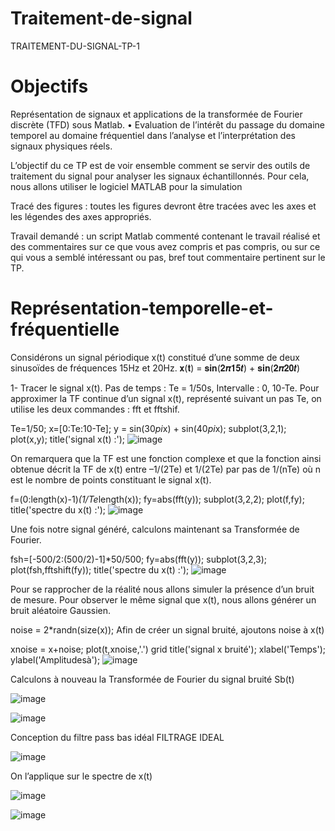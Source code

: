 # Traitement-de-signal

TRAITEMENT-DU-SIGNAL-TP-1



# Objectifs
Représentation de signaux et applications de la transformée de Fourier discrète (TFD) sous Matlab. • Evaluation de l’intérêt du passage du domaine temporel au domaine fréquentiel dans l’analyse et l’interprétation des signaux physiques réels.

L’objectif du ce TP est de voir ensemble comment se servir des outils de traitement du signal pour analyser les signaux échantillonnés. Pour cela, nous allons utiliser le logiciel MATLAB pour la simulation

Tracé des figures : toutes les figures devront être tracées avec les axes et les légendes des axes appropriés.

Travail demandé : un script Matlab commenté contenant le travail réalisé et des commentaires sur ce que vous avez compris et pas compris, ou sur ce qui vous a semblé intéressant ou pas, bref tout commentaire pertinent sur le TP.

# Représentation-temporelle-et-fréquentielle
Considérons un signal périodique x(t) constitué d’une somme de deux sinusoïdes de fréquences 15Hz et 20Hz. 𝐱(𝐭) = 𝐬𝐢𝐧(𝟐𝝅𝟏𝟓𝒕) + 𝐬𝐢𝐧(𝟐𝝅𝟐𝟎𝒕)

1- Tracer le signal x(t). Pas de temps : Te = 1/50s, Intervalle : 0, 10-Te. Pour approximer la TF continue d’un signal x(t), représenté suivant un pas Te, on utilise les deux commandes : fft et fftshif.

Te=1/50;
x=[0:Te:10-Te];
y = sin(30*pi*x) + sin(40*pi*x);
subplot(3,2,1);
plot(x,y);
title('signal x(t) :'); 
![image](https://user-images.githubusercontent.com/97410524/215338332-ecb8f8c1-cdc6-49cf-9ece-b5ddf96cae3a.png)

On remarquera que la TF est une fonction complexe et que la fonction ainsi obtenue décrit la TF de x(t) entre –1/(2Te) et 1/(2Te) par pas de 1/(nTe) où n est le nombre de points constituant le signal x(t).

f=(0:length(x)-1)*(1/Te*length(x)); 
fy=abs(fft(y));
subplot(3,2,2); 
plot(f,fy);
title('spectre du  x(t) :'); 
![image](https://user-images.githubusercontent.com/97410524/215346690-b30c6a3e-1644-48ce-b7b7-826838f72289.png)

Une fois notre signal généré, calculons maintenant sa Transformée de Fourier.

fsh=[-500/2:(500/2)-1]*50/500;
fy=abs(fft(y));
subplot(3,2,3);
plot(fsh,fftshift(fy));
title('spectre du  x(t) :');
![image](https://user-images.githubusercontent.com/97410524/215346700-ade7fb9c-baab-4eb2-a2cb-99acc425f02f.png)

Pour se rapprocher de la réalité nous allons simuler la présence d’un bruit de mesure. Pour observer le même signal que x(t), nous allons générer un bruit aléatoire Gaussien.

noise = 2*randn(size(x));
Afin de créer un signal bruité, ajoutons noise à x(t)

xnoise = x+noise; 
plot(t,xnoise,'.')
grid
title('signal x bruité');
xlabel('Temps');
ylabel('Amplitudesà');
![image](https://user-images.githubusercontent.com/97410524/215346710-1178c7cf-219d-41f3-a806-aa07207352e3.png)

Calculons à nouveau la Transformée de Fourier du signal bruité Sb(t)

![image](https://user-images.githubusercontent.com/97410524/215346715-fe29931c-cb91-406e-8ff2-304338d434ff.png)

![image](https://user-images.githubusercontent.com/97410524/215346718-2b649144-2c40-44a1-adda-1f81a0695e7f.png)

Conception du filtre pass bas idéal FILTRAGE IDEAL

![image](https://user-images.githubusercontent.com/97410524/215346729-5beab3eb-7cef-4f29-8c71-97a03506dc04.png)

On l’applique sur le spectre de x(t)

![image](https://user-images.githubusercontent.com/97410524/215346738-6564ae04-10c9-4497-a53d-ac98dbc529ca.png)

![image](https://user-images.githubusercontent.com/97410524/215346743-163c8934-0805-46ef-9c8f-97641a7a2144.png)

